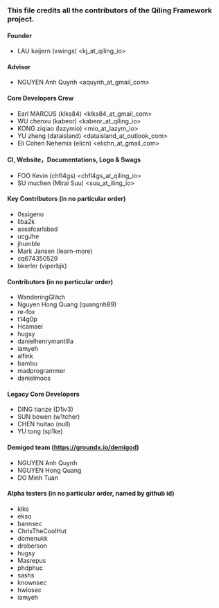 ### This file credits all the contributors of the Qiling Framework project.


#### Founder

- LAU kaijern (xwings) <kj_at_qiling_io>


#### Advisor

- NGUYEN Anh Quynh <aquynh_at_gmail_com>


#### Core Developers Crew

- Earl MARCUS (klks84) <klks84_at_gmail_com>
- WU chenxu (kabeor) <kabeor_at_qiling_io>
- KONG ziqiao (lazymio) <mio_at_lazym_io>
- YU zheng (dataisland) <dataisland_at_outlook_com>
- Eli Cohen Nehemia (elicn) <elichn_at_gmail_com>


#### CI, Website，Documentations, Logo & Swags

- FOO Kevin (chfl4gs) <chfl4gs_at_qiling_io>
- SU muchen (Mirai Suu) <suu_at_iling_io>


#### Key Contributors (in no particular order)

- 0ssigeno
- liba2k
- assafcarlsbad
- ucgJhe
- jhumble
- Mark Jansen (learn-more)
- cq674350529
- bkerler (viperbjk)


#### Contributors (in no particular order)

- WanderingGlitch
- Nguyen Hong Quang (quangnh89)
- re-fox
- t14g0p
- Hcamael
- hugsy
- danielhenrymantilla
- iamyeh
- alfink
- bambu
- madprogrammer
- danielmoos


#### Legacy Core Developers

- DING tianze (D1iv3)
- SUN bowen (w1tcher)
- CHEN huitao (null)
- YU tong (sp1ke)


#### Demigod team (https://groundx.io/demigod)

- NGUYEN Anh Quynh
- NGUYEN Hong Quang
- DO Minh Tuan


#### Alpha testers (in no particular order, named by github id)

- klks
- ekso
- bannsec
- ChrisTheCoolHut
- domenukk
- droberson
- hugsy
- Masrepus
- phdphuc
- sashs
- knownsec
- hwiosec
- iamyeh


